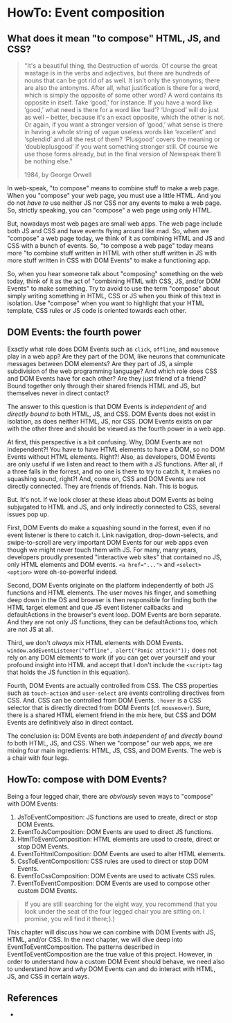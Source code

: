 # HowTo: Event composition

## What does it mean "to compose" HTML, JS, and CSS?

> "It's a beautiful thing, the Destruction of words. Of course the great wastage is in the verbs and 
> adjectives, but there are hundreds of nouns that can be got rid of as well. It isn't only the 
> synonyms; there are also the antonyms. After all, what justification is there for a word, which is 
> simply the opposite of some other word? A word contains its opposite in itself. Take ‘good,’ for 
> instance. If you have a word like ‘good,’ what need is there for a word like ‘bad’? ‘Ungood’ will 
> do just as well – better, because it's an exact opposite, which the other is not. Or again, if you 
> want a stronger version of ‘good,’ what sense is there in having a whole string of vague useless 
> words like ‘excellent’ and ‘splendid’ and all the rest of them? ‘Plusgood’ covers the meaning or 
> ‘doubleplusgood’ if you want something stronger still. Of course we use those forms already, but in 
> the final version of Newspeak there'll be nothing else."
>
> 1984, by George Orwell

In web-speak, "to compose" means to combine stuff to make a web page. When you "compose" your web page, 
you must use a little HTML. And you do not *have to* use neither JS nor CSS nor any events to make a
web page. So, strictly speaking, you can "compose" a web page using only HTML.

But, nowadays most web pages are small web apps. The web page include both JS and CSS and have events 
flying around like mad. So, when we "compose" a web page today, we think of it as combining HTML and
JS and CSS with a bunch of events. So, "to compose a web page" today means more "to combine stuff 
written in HTML with other stuff written in JS with more stuff written in CSS with DOM Events" to make 
a functioning app.

So, when you hear someone talk about "composing" something on the web today, think of it as the act
of "combining HTML with CSS, JS, and/or DOM Events" to make something. Try to avoid to use the term
"compose" about simply writing something in HTML, CSS or JS when you think of this text in isolation.
Use "compose" when you want to highlight that your HTML template, CSS rules or JS code is oriented 
towards each other.

## DOM Events: the fourth power

Exactly what role does DOM Events such as `click`, `offline`, and `mousemove` play in a web app?
Are they part of the DOM, like neurons that communicate messages between DOM elements?
Are they part of JS, a simple subdivision of the web programming language? 
And which role does CSS and DOM Events have for each other? Are they just friend of a friend? 
Bound together only through their shared friends HTML and JS, but themselves never in direct contact?

The answer to this question is that DOM Events is *independent of* and *directly bound to* both
HTML, JS, and CSS. DOM Events does not exist in isolation, as does neither HTML, JS, nor CSS. 
DOM Events exists on par with the other three and should be viewed as the fourth power in a web app.

At first, this perspective is a bit confusing. Why, DOM Events are not independent?! 
You have to have HTML elements to have a DOM, so no DOM Events without HTML elements. Right?!
Also, as developers, DOM Events are only useful if we listen and react to them with a JS functions.
After all, if a three falls in the forrest, and no one is there to try to catch it, 
it makes no squashing sound, right?!
And, come on, CSS and DOM Events are not directly connected. They are friends of friends.
Nah. This is bogus.

But. It's not. If we look closer at these ideas about DOM Events as being subjugated to HTML and JS, 
and only indirectly connected to CSS, several issues pop up.

First, DOM Events do make a squashing sound in the forrest, even if no event listener is there to catch it.
Link navigation, drop-down-selects, and swipe-to-scroll are very important DOM Events for our web apps
even though we might never touch them with JS. For many, many years, developers
proudly presented "interactive web sites" that contained no JS, only HTML elements and DOM events.
`<a href="...">` and `<select><option>` were oh-so-powerful indeed. 

Second, DOM Events originate on the platform independently of both JS functions and 
HTML elements. The user moves his finger, and something deep down in the OS and browser is then 
responsible for finding both the HTML target element and que JS event listener callbacks and 
defaultActions in the browser's event loop. DOM Events are born separate. 
And they are not only JS functions, they can be defaultActions too, which are not JS at all.

Third, we don't *always* mix HTML elements with DOM Events.
`window.addEventListener("offline", alert("Panic attack!"));` does not rely on any DOM elements to work
(if you can get over yourself and your profound insight into HTML and accept that I don't include 
the `<script>` tag that holds the JS function in this equation). 

Fourth, DOM Events are actually controlled from CSS. The CSS properties such as `touch-action` and 
`user-select` are events controlling directives from CSS. And. CSS can be controlled from DOM Events.
`:hover` is a CSS selector that is directly directed from DOM Events (cf. `mouseover`).
Sure, there is a shared HTML element friend in the mix here, but CSS and DOM Events are definitively
also in direct contact.

The conclusion is: DOM Events are both *independent of* and *directly bound to* both HTML, JS, and CSS.
When we "compose" our web apps, we are mixing four main ingredients: HTML, JS, CSS, and DOM Events.
The web is a chair with four legs.

## HowTo: compose with DOM Events?

Being a four legged chair, there are *obviously* seven ways to "compose" with DOM Events:

1. JsToEventComposition: JS functions are used to create, direct or stop DOM Events.
2. EventToJsComposition: DOM Events are used to direct JS functions.
3. HtmlToEventComposition: HTML elements are used to create, direct or stop DOM Events.
4. EventToHtmlComposition: DOM Events are used to alter HTML elements.
5. CssToEventComposition: CSS rules are used to direct or stop DOM Events.
6. EventToCssComposition: DOM Events are used to activate CSS rules.
7. EventToEventComposition: DOM Events are used to compose other custom DOM Events.

> If you are still searching for the eight way, you recommend that you look under the seat of the 
four legged chair you are sitting on. I promise, you will find it there;).)

This chapter will discuss how we can combine with DOM Events with JS, HTML, and/or CSS.
In the next chapter, we will dive deep into EventToEventComposition.
The patterns described in EventToEventComposition are the true value of this project.
However, in order to understand *how* a custom DOM Event should behave, we need also 
to understand *how* and *why* DOM Events can and do interact with HTML, JS, and CSS in certain ways.

## References

 * 
